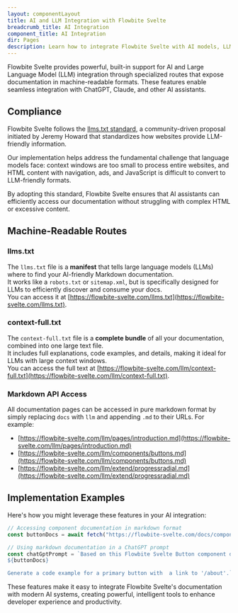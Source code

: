 ```yaml
---
layout: componentLayout
title: AI and LLM Integration with Flowbite Svelte
breadcrumb_title: AI Integration
component_title: AI Integration
dir: Pages
description: Learn how to integrate Flowbite Svelte with AI models, LLMs, and chatbots using our specialized documentation routes and markdown accessibility features
---
```


Flowbite Svelte provides powerful, built-in support for AI and Large Language Model (LLM) integration through specialized routes that expose documentation in machine-readable formats. These features enable seamless integration with ChatGPT, Claude, and other AI assistants.

## Compliance

Flowbite Svelte follows the [llms.txt standard](https://llmstxt.org/), a community-driven proposal initiated by Jeremy Howard that standardizes how websites provide LLM-friendly information.

Our implementation helps address the fundamental challenge that language models face: context windows are too small to process entire websites, and HTML content with navigation, ads, and JavaScript is difficult to convert to LLM-friendly formats.

By adopting this standard, Flowbite Svelte ensures that AI assistants can efficiently access our documentation without struggling with complex HTML or excessive content.

## Machine-Readable Routes

### llms.txt

The `llms.txt` file is a **manifest** that tells large language models (LLMs) where to find your AI-friendly Markdown documentation.  
It works like a `robots.txt` or `sitemap.xml`, but is specifically designed for LLMs to efficiently discover and consume your docs.  
You can access it at [https://flowbite-svelte.com/llms.txt](https://flowbite-svelte.com/llms.txt).

### context-full.txt

The `context-full.txt` file is a **complete bundle** of all your documentation, combined into one large text file.  
It includes full explanations, code examples, and details, making it ideal for LLMs with large context windows.  
You can access the full text at [https://flowbite-svelte.com/llm/context-full.txt](https://flowbite-svelte.com/llm/context-full.txt).

### Markdown API Access

All documentation pages can be accessed in pure markdown format by simply replacing `docs` with `llm` and appending `.md` to their URLs. For example:

- [https://flowbite-svelte.com/llm/pages/introduction.md](https://flowbite-svelte.com/llm/pages/introduction.md)
- [https://flowbite-svelte.com/llm/components/buttons.md](https://flowbite-svelte.com/llm/components/buttons.md)
- [https://flowbite-svelte.com/llm/extend/progressradial.md](https://flowbite-svelte.com/llm/extend/progressradial.md)

## Implementation Examples

Here's how you might leverage these features in your AI integration:

```ts
// Accessing component documentation in markdown format
const buttonDocs = await fetch("https://flowbite-svelte.com/docs/components/buttons.md").then((res) => res.text());

// Using markdown documentation in a ChatGPT prompt
const chatGptPrompt = `Based on this Flowbite Svelte Button component documentation:
${buttonDocs}

Generate a code example for a primary button with  a link to '/about'.`;
```

These features make it easy to integrate Flowbite Svelte's documentation with modern AI systems, creating powerful, intelligent tools to enhance developer experience and productivity.
